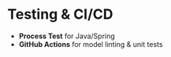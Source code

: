 # Testing & CI/CD

- **Process Test** for Java/Spring
- **GitHub Actions** for model linting & unit tests

